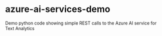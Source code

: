 # azure-ai-services-demo
Demo python code showing simple REST calls to the Azure AI service for Text Analytics
